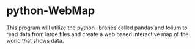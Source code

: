 # python-WebMap
This program will utilize the python libraries called pandas and folium to read data from large files and create a web based interactive map of the world that shows data.
